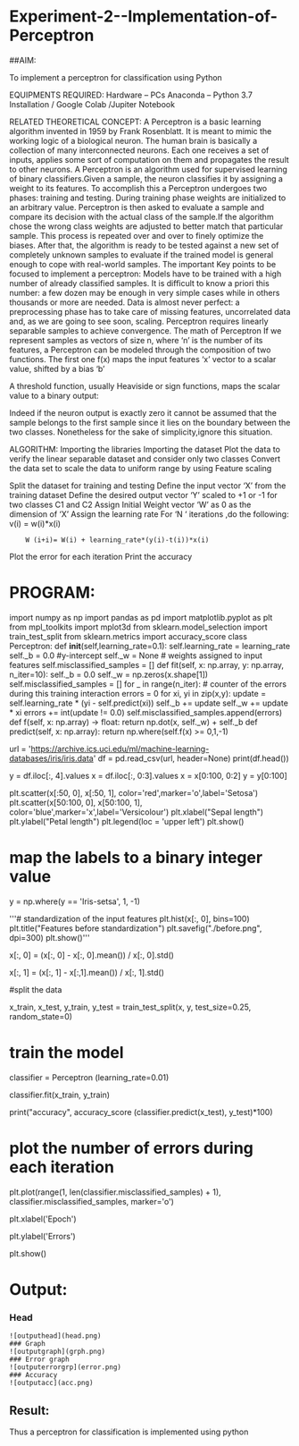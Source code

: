 # Experiment-2--Implementation-of-Perceptron
##AIM:

To implement a perceptron for classification using Python

EQUIPMENTS REQUIRED:
Hardware – PCs
Anaconda – Python 3.7 Installation / Google Colab /Jupiter Notebook

RELATED THEORETICAL CONCEPT:
A Perceptron is a basic learning algorithm invented in 1959 by Frank Rosenblatt. It is meant to mimic the working logic of a biological neuron. The human brain is basically a collection of many interconnected neurons. Each one receives a set of inputs, applies some sort of computation on them and propagates the result to other neurons.
A Perceptron is an algorithm used for supervised learning of binary classifiers.Given a sample, the neuron classifies it by assigning a weight to its features. To accomplish this a Perceptron undergoes two phases: training and testing. During training phase weights are initialized to an arbitrary value. Perceptron is then asked to evaluate a sample and compare its decision with the actual class of the sample.If the algorithm chose the wrong class weights are adjusted to better match that particular sample. This process is repeated over and over to finely optimize the biases. After that, the algorithm is ready to be tested against a new set of completely unknown samples to evaluate if the trained model is general enough to cope with real-world samples.
The important Key points to be focused to implement a perceptron:
Models have to be trained with a high number of already classified samples. It is difficult to know a priori this number: a few dozen may be enough in very simple cases while in others thousands or more are needed.
Data is almost never perfect: a preprocessing phase has to take care of missing features, uncorrelated data and, as we are going to see soon, scaling.
Perceptron requires linearly separable samples to achieve convergence.
The math of Perceptron
If we represent samples as vectors of size n, where ‘n’ is the number of its features, a Perceptron can be modeled through the composition of two functions. The first one 
f(x) maps the input features  ‘x’  vector to a scalar value, shifted by a bias ‘b’

A threshold function, usually Heaviside or sign functions, maps the scalar value to a binary output:

Indeed if the neuron output is exactly zero it cannot be assumed that the sample belongs to the first sample since it lies on the boundary between the two classes. Nonetheless for the sake of simplicity,ignore this situation.


ALGORITHM:
Importing the libraries
Importing the dataset
Plot the data to verify the linear separable dataset and consider only two classes
Convert the data set to scale the data to uniform range by using Feature scaling

Split the dataset for training and testing
Define the input vector ‘X’ from the training dataset
Define the desired output vector ‘Y’ scaled to +1 or -1 for two classes C1 and C2
Assign Initial Weight vector ‘W’ as 0 as the dimension of ‘X’
Assign the learning rate
For ‘N ‘ iterations ,do the following:
        v(i) = w(i)*x(i)
         
        W (i+i)= W(i) + learning_rate*(y(i)-t(i))*x(i)
Plot the error for each iteration 
Print the accuracy


# PROGRAM:

import numpy as np
import pandas as pd
import matplotlib.pyplot as plt
from mpl_toolkits import mplot3d
from sklearn.model_selection import train_test_split
from sklearn.metrics import accuracy_score
class Perceptron:
    def __init__(self,learning_rate=0.1):
        self.learning_rate = learning_rate
        self._b = 0.0  #y-intercept
        self._w = None # weights assigned to input features
        self.misclassified_samples = []
    def fit(self, x: np.array, y: np.array, n_iter=10):
        self._b = 0.0
        self._w = np.zeros(x.shape[1])
        self.misclassified_samples = []
        for _ in range(n_iter):
            # counter of the errors during this training interaction
            errors = 0
            for xi, yi in zip(x,y):
                update = self.learning_rate * (yi - self.predict(xi))
                self._b += update
                self._w += update * xi
                errors += int(update != 0.0)
            self.misclassified_samples.append(errors)
    def f(self, x: np.array) -> float:
        return np.dot(x, self._w) + self._b
    def predict(self, x: np.array):
        return np.where(self.f(x) >= 0,1,-1)


url = 'https://archive.ics.uci.edu/ml/machine-learning-databases/iris/iris.data'
df = pd.read_csv(url, header=None)
print(df.head())


y = df.iloc[:, 4].values
x = df.iloc[:, 0:3].values
x = x[0:100, 0:2]
y = y[0:100]


plt.scatter(x[:50, 0], x[:50, 1], color='red',marker='o',label='Setosa')
plt.scatter(x[50:100, 0], x[50:100, 1], color='blue',marker='x',label='Versicolour')
plt.xlabel("Sepal length")
plt.ylabel("Petal length")
plt.legend(loc = 'upper left')
plt.show()


# map the labels to a binary integer value 
y = np.where(y == 'Iris-setsa', 1, -1)

'''# standardization of the input features 
plt.hist(x[:, 0], bins=100)
plt.title("Features before standardization") 
plt.savefig("./before.png", dpi=300) 
plt.show()'''

x[:, 0] = (x[:, 0] - x[:, 0].mean()) / x[:, 0].std()

x[:, 1] = (x[:, 1] - x[:,1].mean()) / x[:, 1].std()


#split the data

x_train, x_test, y_train, y_test = train_test_split(x, y, test_size=0.25, random_state=0)

# train the model

classifier = Perceptron (learning_rate=0.01)

classifier.fit(x_train, y_train)

print("accuracy", accuracy_score (classifier.predict(x_test), y_test)*100)

# plot the number of errors during each iteration

plt.plot(range(1, len(classifier.misclassified_samples) + 1), 
         classifier.misclassified_samples, marker='o')

plt.xlabel('Epoch')

plt.ylabel('Errors')

plt.show()

# Output:
### Head
```
![outputhead](head.png)
### Graph
![outputgraph](grph.png)
### Error graph
![outputerrorgrp](error.png)
### Accuracy
![outputacc](acc.png)
```
## Result:
Thus a perceptron for classification is implemented using python
